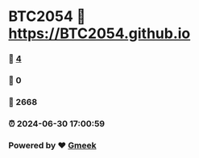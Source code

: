# BTC2054 :link: https://BTC2054.github.io 
### :page_facing_up: [4](https://BTC2054.github.io/tag.html) 
### :speech_balloon: 0 
### :hibiscus: 2668 
### :alarm_clock: 2024-06-30 17:00:59 
### Powered by :heart: [Gmeek](https://github.com/Meekdai/Gmeek)
